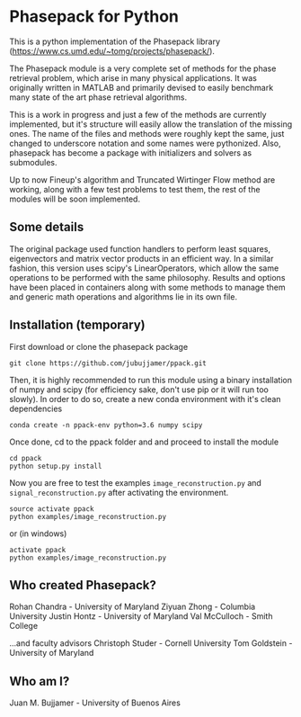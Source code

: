 # Phasepack for Python

This is a python implementation of the Phasepack library (https://www.cs.umd.edu/~tomg/projects/phasepack/).

The Phasepack module is a very complete set of methods for the phase retrieval problem, which arise in many physical applications. It  was originally written in MATLAB and primarily devised to easily benchmark many state of the art phase retrieval algorithms.

This is a work in progress and just a few of the methods are currently implemented, but it's structure will easily allow the translation of the missing ones. The name of the files and methods were roughly kept the same, just changed to underscore notation and some names were pythonized. Also, phasepack has become a package with initializers and solvers as submodules.

Up to now Fineup's algorithm and Truncated Wirtinger Flow method are working, along with a few test problems to test them, the rest of the modules will be soon implemented.

## Some details

The original package used function handlers to perform least squares, eigenvectors and matrix vector products in an efficient way. In a similar fashion, this version uses scipy's LinearOperators, which allow the same operations to be performed with the same philosophy. Results and options have been placed in containers along with some methods to manage them and generic math operations and algorithms lie in its own file.

## Installation (temporary)

First download or clone the phasepack package

```
git clone https://github.com/jubujjamer/ppack.git
```

Then, it is highly recommended to run this module using a binary installation of numpy and scipy (for efficiency sake, don't use pip or it will run too slowly). In order to do so, create a new conda environment with it's clean dependencies
```
conda create -n ppack-env python=3.6 numpy scipy
```
Once done, cd to the ppack folder and and proceed to install the module
```
cd ppack
python setup.py install
```
Now you are free to test the examples `image_reconstruction.py` and `signal_reconstruction.py` after activating the environment.
```
source activate ppack
python examples/image_reconstruction.py
```
or (in windows)
```
activate ppack
python examples/image_reconstruction.py
```
## Who created Phasepack?

Rohan Chandra - University of Maryland 
Ziyuan Zhong - Columbia University 
Justin Hontz - University of Maryland 
Val McCulloch - Smith College

…and faculty advisors
Christoph Studer - Cornell University 
Tom Goldstein - University of Maryland 

## Who am I?

Juan M. Bujjamer - University of Buenos Aires
